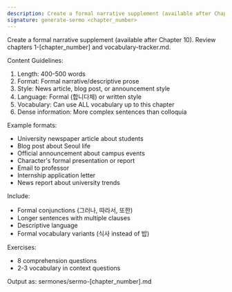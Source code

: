 ```yaml
---
description: Create a formal narrative supplement (available after Chapter 10)
signature: generate-sermo <chapter_number>
---
```


Create a formal narrative supplement (available after Chapter 10).
Review chapters 1-[chapter_number] and vocabulary-tracker.md.

Content Guidelines:
1. Length: 400-500 words
2. Format: Formal narrative/descriptive prose
3. Style: News article, blog post, or announcement style
4. Language: Formal (합니다체) or written style
5. Vocabulary: Can use ALL vocabulary up to this chapter
6. Dense information: More complex sentences than colloquia

Example formats:
- University newspaper article about students
- Blog post about Seoul life
- Official announcement about campus events
- Character's formal presentation or report
- Email to professor
- Internship application letter
- News report about university trends

Include:
- Formal conjunctions (그러나, 따라서, 또한)
- Longer sentences with multiple clauses
- Descriptive language
- Formal vocabulary variants (식사 instead of 밥)

Exercises:
- 8 comprehension questions
- 2-3 vocabulary in context questions

Output as: sermones/sermo-[chapter_number].md
